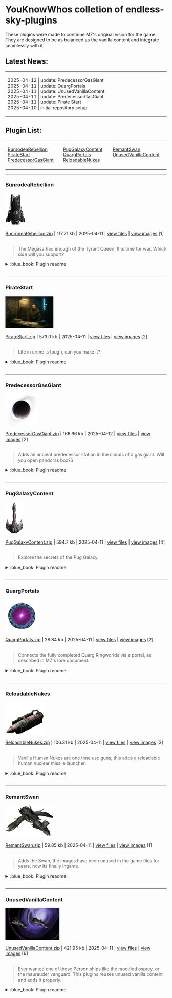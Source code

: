 # **YouKnowWhos colletion of endless-sky-plugins**

These plugins were made to continue MZ's original vision for the game. They are designed to be as balanced as the vanilla content and integrate seamlessly with it.

## Latest News:
<table><tr><td><img width="882" height="1"><br>2025-04-12 | update: PredecessorGasGiant<br>
2025-04-11 | update: QuargPortals<br>
2025-04-11 | update: UnusedVanillaContent<br>
2025-04-11 | update: PredecessorGasGiant<br>
2025-04-11 | update: Pirate Start<br>
2025-04-10 | initial repository setup<br>
<img width="882" height="1"><br></td></tr></table>

## Plugin List:<br>
<table><tr valign="top"><td><img width="294" height="1"><br>
<a href="README.md#BunrodeaRebellion">BunrodeaRebellion</a><br>
<a href="README.md#PirateStart">PirateStart</a><br>
<a href="README.md#PredecessorGasGiant">PredecessorGasGiant</a><br>
<img width="294" height="1"><br></td><td><img width="294" height="1"><br>
<a href="README.md#PugGalaxyContent">PugGalaxyContent</a><br>
<a href="README.md#QuargPortals">QuargPortals</a><br>
<a href="README.md#ReloadableNukes">ReloadableNukes</a><br>
<img width="294" height="1"><br></td><td><img width="294" height="1"><br>
<a href="README.md#RemantSwan">RemantSwan</a><br>
<a href="README.md#UnusedVanillaContent">UnusedVanillaContent</a><br>
<img width="294" height="1"><br></td></tr></table>





---

### BunrodeaRebellion

<img src="myplugins/BunrodeaRebellion/icon.png" height="100">

[BunrodeaRebellion.zip](https://github.com/geojak/YouKnowWho-s-ES-Plugins/releases/download/v1.0.0-BunrodeaRebellion/BunrodeaRebellion.zip) | 117.21 kb | 2025-04-11 | [view files](https://github.com/geojak/YouKnowWho-s-ES-Plugins/tree/main/myplugins/BunrodeaRebellion/) | <a href="res/imagemd/BunrodeaRebellion.md">view images</a> [1]<br>
<br>
>The Megasa had enough of the Tyrant Queen. It is time for war. Which side will you support?

<details>
<summary>:blue_book: Plugin readme</summary>
<blockquote>Add a mission that triggers the start of the civil war.

You can choose which side to pick.

All bunrodea planets are now dominatable. do this to get access to their outfitters and shipyards
</blockquote>
</details>

<br>


---

### PirateStart

<img src="myplugins/PirateStart/icon.png" height="100">

[PirateStart.zip](https://github.com/geojak/YouKnowWho-s-ES-Plugins/releases/download/v1.0.0-PirateStart/PirateStart.zip) | 573.0 kb | 2025-04-11 | [view files](https://github.com/geojak/YouKnowWho-s-ES-Plugins/tree/main/myplugins/PirateStart/) | <a href="res/imagemd/PirateStart.md">view images</a> [2]<br>
<br>
>Life in crime is tough, can you make it?
<details>
<summary>:blue_book: Plugin readme</summary>
<blockquote>1. New Pirate Game Start

2. Pirate Rehab Mission chain and Fake Id, 2 ways out of crime
</blockquote>
</details>

<br>


---

### PredecessorGasGiant

<img src="myplugins/PredecessorGasGiant/icon.png" height="100">

[PredecessorGasGiant.zip](https://github.com/geojak/YouKnowWho-s-ES-Plugins/releases/download/v1.0.4-PredecessorGasGiant/PredecessorGasGiant.zip) | 166.66 kb | 2025-04-12 | [view files](https://github.com/geojak/YouKnowWho-s-ES-Plugins/tree/main/myplugins/PredecessorGasGiant/) | <a href="res/imagemd/PredecessorGasGiant.md">view images</a> [2]<br>
<br>
>Adds an ancient predecessor station in the clouds of a gas giant. Will you open pandoras box?S
<details>
<summary>:blue_book: Plugin readme</summary>
<blockquote>Adds 1 new landable gas giant planet in the predecessor space.

9 new missions focus around it and the quick drive prototype.

Unlock a 'unique' jump drive variant at the end.
</blockquote>
</details>

<br>


---

### PugGalaxyContent

<img src="myplugins/PugGalaxyContent/icon.png" height="100">

[PugGalaxyContent.zip](https://github.com/geojak/YouKnowWho-s-ES-Plugins/releases/download/v1.0.0-PugGalaxyContent/PugGalaxyContent.zip) | 594.7 kb | 2025-04-11 | [view files](https://github.com/geojak/YouKnowWho-s-ES-Plugins/tree/main/myplugins/PugGalaxyContent/) | <a href="res/imagemd/PugGalaxyContent.md">view images</a> [4]<br>
<br>
>Explore the secrets of the Pug Galaxy
<details>
<summary>:blue_book: Plugin readme</summary>
<blockquote>Adds some shrouded systems

A new hostile pug faction for you to farm, including its own Arfecta Gaurdian

Adds the stranded, a group of wanderer that refused to go through the Eye millennia ago

All stranded ships are vanilla graphics that had been unused but in he game for years
</blockquote>
</details>

<br>


---

### QuargPortals

<img src="myplugins/QuargPortals/icon.png" height="100">

[QuargPortals.zip](https://github.com/geojak/YouKnowWho-s-ES-Plugins/releases/download/v1.0.1-QuargPortals/QuargPortals.zip) | 28.84 kb | 2025-04-11 | [view files](https://github.com/geojak/YouKnowWho-s-ES-Plugins/tree/main/myplugins/QuargPortals/) | <a href="res/imagemd/QuargPortals.md">view images</a> [2]<br>
<br>
>Connects the fully completed Quarg Ringworlds via a portal, as described in MZ's lore document.
<details>
<summary>:blue_book: Plugin readme</summary>
<blockquote>This plugin adds a portal between the completed Quarg Ringworlds Hevru Hai and Giaru Gegno.

A Quarg Gatesyncher is required to use the portal and is sold by the Quarg for 90 million credits.

All vanilla Quarg ships come with a built-in Gatesyncher integrated into their hulls.
</blockquote>
</details>

<br>


---

### ReloadableNukes

<img src="myplugins/ReloadableNukes/icon.png" height="100">

[ReloadableNukes.zip](https://github.com/geojak/YouKnowWho-s-ES-Plugins/releases/download/v1.0.0-ReloadableNukes/ReloadableNukes.zip) | 106.31 kb | 2025-04-11 | [view files](https://github.com/geojak/YouKnowWho-s-ES-Plugins/tree/main/myplugins/ReloadableNukes/) | <a href="res/imagemd/ReloadableNukes.md">view images</a> [3]<br>
<br>
>Vanilla Human Nukes are one time use guns, this adds a reloadable human nuclear missile launcher.
<details>
<summary>:blue_book: Plugin readme</summary>
<blockquote>The vanilla one time use nuke stays unchanged. The reloadable launcher + 1 nuclear missile ammunition is identical to the vanilla one time use nuke.

The reloadable nuke launcher comes available just like the vanilla one during the crossroads branch of the FW story. 

A new nuclear missile container is available, with this you can shoot multiple salvos. More Launchers increase the fire rate.
</blockquote>
</details>

<br>


---

### RemantSwan

<img src="myplugins/RemantSwan/icon.png" height="100">

[RemantSwan.zip](https://github.com/geojak/YouKnowWho-s-ES-Plugins/releases/download/v1.0.0-RemantSwan/RemantSwan.zip) | 59.85 kb | 2025-04-11 | [view files](https://github.com/geojak/YouKnowWho-s-ES-Plugins/tree/main/myplugins/RemantSwan/) | <a href="res/imagemd/RemantSwan.md">view images</a> [1]<br>
<br>
>Adds the Swan, the images have been unused in the game files for years, now its finally ingame.
<details>
<summary>:blue_book: Plugin readme</summary>
<blockquote>Stats original by Zitchas, rebalanced by me.



Also made the Inhibitor Turret, which is in the game files available (also rebalanced)
</blockquote>
</details>

<br>


---

### UnusedVanillaContent

<img src="myplugins/UnusedVanillaContent/icon.png" height="100">

[UnusedVanillaContent.zip](https://github.com/geojak/YouKnowWho-s-ES-Plugins/releases/download/v1.0.0-UnusedVanillaContent/UnusedVanillaContent.zip) | 421.95 kb | 2025-04-11 | [view files](https://github.com/geojak/YouKnowWho-s-ES-Plugins/tree/main/myplugins/UnusedVanillaContent/) | <a href="res/imagemd/UnusedVanillaContent.md">view images</a> [6]<br>
<br>
>Ever wanted one of those Person ships like the modified osprey, or the maurauder vanguard. This plugins reuses unused vanilla content and adds it properly.

<details>
<summary>:blue_book: Plugin readme</summary>
<blockquote>1. Added unused vanilla ships to the game, you will see a lot more pirate fleet variants: Nighthawk, Waverider, Valkyrie, Modified Osprey, Modified Vanguard

2. This plugin contains Kestrel.Unlocks from zuckung

3. Made New Tibet and Girtarb Tributable

4. The unfettered hai start using their protye weapons Ionic Blaster, Ionic Turret and Ionic Shredder during the wanderer invasion

5. This Plugin reenables Hai Reveal

6. Unfettered start using the modified Ladybug during Hai Reveal

7. You can steal a Unfettered ID by boarding them, which allows you to buy the new prototype weapons

8. You can continue to trade jump drives to the Unfettered even after you helped the Wanderers
</blockquote>
</details>

<br>
